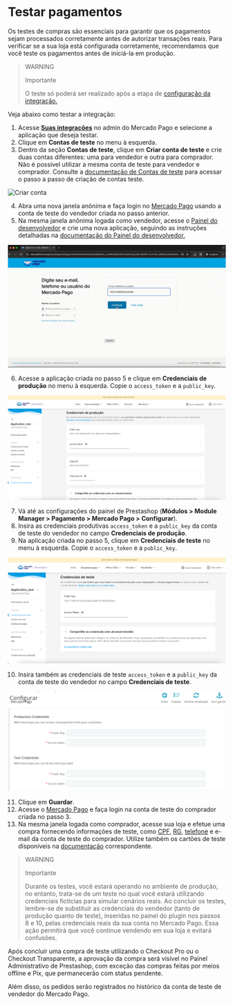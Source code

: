 # Testar pagamentos

Os testes de compras são essenciais para garantir que os pagamentos sejam processados corretamente antes de autorizar transações reais. Para verificar se a sua loja está configurada corretamente, recomendamos que você teste os pagamentos antes de iniciá-la em produção. 

> WARNING
> 
> Importante
>
> O teste só poderá ser realizado após a etapa de [configuração da integração.](/developers/pt/docs/prestashop/integration)


Veja abaixo como testar a integração:
1. Acesse **[Suas integrações](https://www.mercadopago.com/developers/panel/app)** no admin do Mercado Pago e selecione a aplicação que deseja testar. 
2. Clique em **Contas de teste** no menu à esquerda.
3. Dentro da seção **Contas de teste**, clique em **Criar conta de teste** e crie duas contas diferentes: uma para vendedor e outra para comprador. Não é possível utilizar a mesma conta de teste para vendedor e comprador. Consulte a [documentação de Contas de teste](/developers/pt/docs/prestashop/additional-content/your-integrations/test/accounts) para acessar o passo a passo de criação de contas teste.

![Criar conta](/images/prestashop/test-create-account.gif)

4. Abra uma nova janela anônima e faça login no [Mercado Pago](https://www.mercadolivre.com/jms/mlb/lgz/msl/login/H4sIAAAAAAAEA42QTU_DMAyG_0sPnNAGQuJjUoXSUrZq6zrWDTYuVpZ4aUTSVGlKhxD_nbTAnaOf149j5zNQRsgK3EeNwSTAU60kky44D2pF3dFYDZL7QNceNdLhb6kOfQu1VKND2wSTz36QQB6hl_pRR6oa9E20dSUclek8G97yTDaAJ-9VVEGHh3eJffpnCOOL0rm6mYzHXdeNNFpGuampMCNm9OhgxzWV_J4ZjuHDZbFaXOyn-VnrNDSmtQxDYYxQOBCNXLY6bJBaVg6EUe11UYXZIoJsBVMgOUTzF9hBkZB1PIN0WWxgsytglmfJj2Mqh5ULh6SnXhwCf4UOY5KtyHJGhv7BTjfbOM2XZAGr7To_09Q5cMao8Obi9uru-vryB3XG8v-uIZiSPExIStMnc4jLLK35x_yE8bQk2fMueUxJdAXYvW4TQvakICQR85s9PEDUJcHXuf_fxi9hKXsLJs62-PUNyyMqtf0BAAA/user) usando a conta de teste do vendedor criada no passo anterior.
5. Na mesma janela anônima logada como vendedor, acesse o [Painel do desenvolvedor](https://www.mercadopago.com/developers/panel/app) e crie uma nova aplicação, seguindo as instruções detalhadas na [documentação do Painel do desenvolvedor.](/developers/pt/docs/prestashop/additional-content/your-integrations/dashboard)

![Login](/images/prestashop/test-login.gif)

6. Acesse a aplicação criada no passo 5 e clique em **Credenciais de produção** no menu à esquerda. Copie o `access_token` e a `public_key`.

![Credenciais de produção](/images/prestashop/test-prod-credentials.png)

7. Vá até as configurações do painel de Prestashop (**Módulos > Module Manager > Pagamento > Mercado Pago > Configurar**).
8. Insira as credenciais produtivas `access_token` e a `public_key` da conta de teste do vendedor no campo **Credenciais de produção**.
9. Na aplicação criada no passo 5, clique em **Credenciais de teste** no menu à esquerda. Copie o `access_token` e a `public_key`.

![Credenciais de teste](/images/prestashop/test-test-credentials.png)

10. Insira também as credenciais de teste `access_token` e a `public_key` da conta de teste do vendedor no campo **Credenciais de teste**.

![Painel](/images/prestashop/test-prestashop.png)

11. Clique em **Guardar**.
12. Acesse o [Mercado Pago](https://www.mercadolivre.com/jms/mlb/lgz/msl/login/H4sIAAAAAAAEA42QTU_DMAyG_0sPnNAGQuJjUoXSUrZq6zrWDTYuVpZ4aUTSVGlKhxD_nbTAnaOf149j5zNQRsgK3EeNwSTAU60kky44D2pF3dFYDZL7QNceNdLhb6kOfQu1VKND2wSTz36QQB6hl_pRR6oa9E20dSUclek8G97yTDaAJ-9VVEGHh3eJffpnCOOL0rm6mYzHXdeNNFpGuampMCNm9OhgxzWV_J4ZjuHDZbFaXOyn-VnrNDSmtQxDYYxQOBCNXLY6bJBaVg6EUe11UYXZIoJsBVMgOUTzF9hBkZB1PIN0WWxgsytglmfJj2Mqh5ULh6SnXhwCf4UOY5KtyHJGhv7BTjfbOM2XZAGr7To_09Q5cMao8Obi9uru-vryB3XG8v-uIZiSPExIStMnc4jLLK35x_yE8bQk2fMueUxJdAXYvW4TQvakICQR85s9PEDUJcHXuf_fxi9hKXsLJs62-PUNyyMqtf0BAAA/user) e faça login na conta de teste do comprador criada no passo 3.
13. Na mesma janela logada como comprador, acesse sua loja e efetue uma compra fornecendo informações de teste, como [CPF](https://www.4devs.com.br/gerador_de_cpf), [RG](https://www.4devs.com.br/gerador_de_rg), [telefone](https://geradornv.com.br/gerador-telefone/) e e-mail da conta de teste do comprador. Utilize também os cartões de teste disponíveis na [documentação](/developers/pt/docs/prestashop/additional-content/your-integrations/test/cards) correspondente.

> WARNING
> 
> Importante
>
> Durante os testes, você estará operando no ambiente de produção, no entanto, trata-se de um teste no qual você estará utilizando credenciais fictícias para simular cenários reais. Ao concluir os testes, lembre-se de substituir as credenciais do vendedor (tanto de produção quanto de teste), inseridas no painel do plugin nos passos 8 e 10, pelas credenciais reais da sua conta no Mercado Pago. Essa ação permitirá que você continue vendendo em sua loja e evitará confusões.

Após concluir uma compra de teste utilizando o Checkout Pro ou o Checkout Transparente, a aprovação da compra será visível no Painel Administrativo de Prestashop, com exceção das compras feitas por meios offline e Pix, que permanecerão com status pendente.

Além disso, os pedidos serão registrados no histórico da conta de teste de vendedor do Mercado Pago.